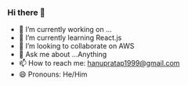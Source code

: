 ### Hi there 👋

- 🔭 I’m currently working on ...
- 🌱 I’m currently learning React.js
- 👯 I’m looking to collaborate on AWS
- 💬 Ask me about ...Anything
- 📫 How to reach me: hanupratap1999@gmail.com
- 😄 Pronouns: He/Him

<!--
**hanupratap/hanupratap** is a ✨ _special_ ✨ repository because its `README.md` (this file) appears on your GitHub profile.

Here are some ideas to get you started:

- 🔭 I’m currently working on ...
- 🌱 I’m currently learning ...
- 👯 I’m looking to collaborate on ...
- 🤔 I’m looking for help with ...
- 💬 Ask me about ...
- 📫 How to reach me: ...
- 😄 Pronouns: ...
- ⚡ Fun fact: ...
-->
